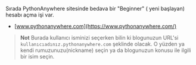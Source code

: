 Sırada PythonAnywhere sitesinde bedava bir "Beginner" ( yeni başlayan) hesabı açma işi var.

  * [www.pythonanywhere.com](https://www.pythonanywhere.com/)

> **Not** Burada kullanıcı isminizi seçerken bilin ki blogunuzun URL'si `kullanıcıadınız.pythonanywhere.com` şeklinde olacak. O yüzden ya kendi rumuzunuzu(nickname) seçin ya da blogunuzun konusu ile ilgili bir isim seçin.